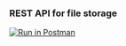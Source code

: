 ### REST API for file storage
[![Run in Postman](https://run.pstmn.io/button.svg)](https://god.gw.postman.com/run-collection/14785827-0da82fbb-ea18-4bb8-a27b-47298401ca7b?action=collection%2Ffork&collection-url=entityId%3D14785827-0da82fbb-ea18-4bb8-a27b-47298401ca7b%26entityType%3Dcollection%26workspaceId%3D50e9b5b6-6ea2-4765-b272-0fd7e5febed2)
